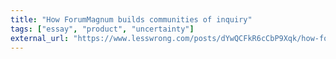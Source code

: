 ```yaml
---
title: "How ForumMagnum builds communities of inquiry"
tags: ["essay", "product", "uncertainty"]
external_url: "https://www.lesswrong.com/posts/dYwQCFkR6cCbP9Xqk/how-forummagnum-builds-communities-of-inquiry"
---
```

